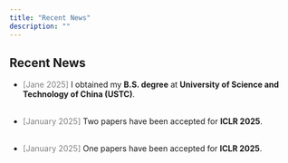 ```yaml
---
title: "Recent News"
description: ""
---
```



## Recent News

* <span style="color: gray;">[Jane 2025] </span>  I obtained my **B.S. degree** at **University of Science and Technology of China (USTC)**.
<br> <br>

* <span style="color: gray;">[January 2025]</span> Two papers have been accepted for **ICLR 2025**. 
<br> <br>

* <span style="color: gray;">[January 2025]</span> One papers  have been accepted for **ICLR 2025**.
<br>
